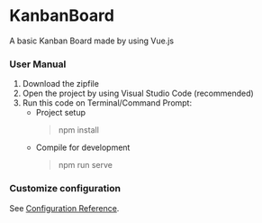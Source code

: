 # KanbanBoard
A basic Kanban Board made by using Vue.js

### User Manual
1. Download the zipfile
2. Open the project by using Visual Studio Code (recommended)
3. Run this code on Terminal/Command Prompt: 
   - Project setup
      > npm install
   - Compile for development
      > npm run serve

### Customize configuration
See [Configuration Reference](https://cli.vuejs.org/config/).

